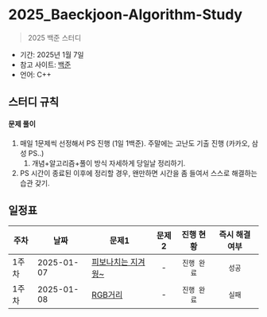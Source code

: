 # 2025_Baeckjoon-Algorithm-Study
> 2025 백준 스터디

- 기간: 2025년 1월 7일
- 참고 사이트: [백준](https://www.acmicpc.net/)
- 언어: C++

## 스터디 규칙 

#### 문제 풀이

1. 매일 1문제씩 선정해서 PS 진행 (1일 1백준). 주말에는 고난도 기출 진행 (카카오, 삼성 PS..)
   1. 개념+알고리즘+풀이 방식 자세하게 당일날 정리하기. 
2. PS 시간이 종료된 이후에 정리할 경우, 왠만하면 시간을 좀 들여서 스스로 해결하는 습관 갖기.

  
## 일정표

| 주차 | 날짜 | 문제1 | 문제2 | 진행 현황 | 즉시 해결 여부 |
| ---- | ------ | ---- | :-------------: | :-------------: | :-------------: |
| 1주차 | 2025-01-07 | [피보나치는 지겨웡~](https://www.acmicpc.net/problem/17175) | - | `진행 완료` |  `성공` |
| 1주차 | 2025-01-08 | [RGB거리](https://www.acmicpc.net/problem/17175) | - | `진행 완료` |  `실패` |


